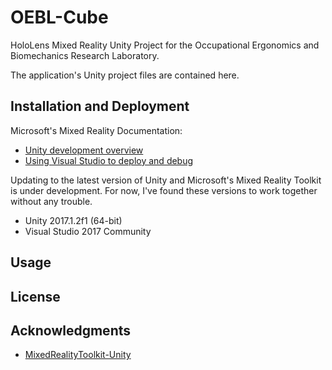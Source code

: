 # OEBL-Cube
HoloLens Mixed Reality Unity Project for the Occupational Ergonomics and Biomechanics Research Laboratory.

The application's Unity project files are contained here.

## Installation and Deployment
 Microsoft's Mixed Reality Documentation: 
* [Unity development overview](https://docs.microsoft.com/en-us/windows/mixed-reality/unity-development-overview "Mixed Reality Documentation")
* [Using Visual Studio to deploy and debug](https://docs.microsoft.com/en-us/windows/mixed-reality/using-visual-studio "Mixed Reality Documentation")

Updating to the latest version of Unity and Microsoft's Mixed Reality Toolkit is under development. For now, I've found these versions to work together without any trouble. 

* Unity 2017.1.2f1 (64-bit)
* Visual Studio 2017 Community

## Usage
## License
## Acknowledgments
* [MixedRealityToolkit-Unity](https://github.com/Microsoft/MixedRealityToolkit-Unity "GitHub repo")
